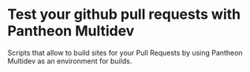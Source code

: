 # Test your github pull requests with Pantheon Multidev
Scripts that allow to build sites for your Pull Requests by using Pantheon Multidev as an environment for builds.


